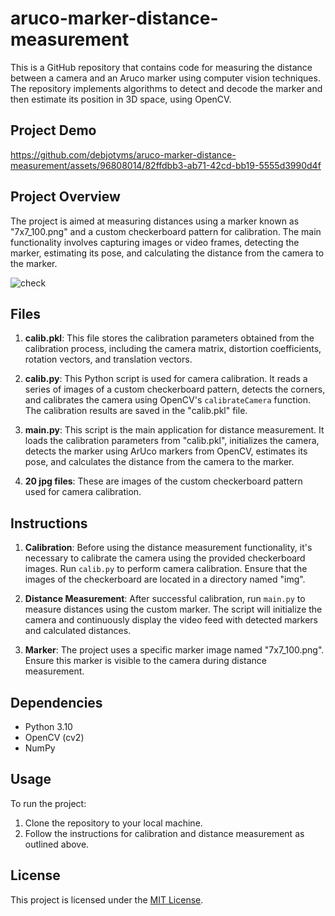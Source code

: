 # aruco-marker-distance-measurement
This is a GitHub repository that contains code for measuring the distance between a camera and an Aruco marker using computer vision techniques. The repository implements algorithms to detect and decode the marker and then estimate its position in 3D space, using OpenCV.

## Project Demo
https://github.com/debjotyms/aruco-marker-distance-measurement/assets/96808014/82ffdbb3-ab71-42cd-bb19-5555d3990d4f

## Project Overview

The project is aimed at measuring distances using a marker known as "7x7_100.png" and a custom checkerboard pattern for calibration. The main functionality involves capturing images or video frames, detecting the marker, estimating its pose, and calculating the distance from the camera to the marker.

![check](https://github.com/debjotyms/aruco-marker-distance-measurement/assets/96808014/bbc5661f-91de-4579-8181-5ea156fd4c8f)

## Files

1. **calib.pkl**: This file stores the calibration parameters obtained from the calibration process, including the camera matrix, distortion coefficients, rotation vectors, and translation vectors.

2. **calib.py**: This Python script is used for camera calibration. It reads a series of images of a custom checkerboard pattern, detects the corners, and calibrates the camera using OpenCV's `calibrateCamera` function. The calibration results are saved in the "calib.pkl" file.

3. **main.py**: This script is the main application for distance measurement. It loads the calibration parameters from "calib.pkl", initializes the camera, detects the marker using ArUco markers from OpenCV, estimates its pose, and calculates the distance from the camera to the marker.

4. **20 jpg files**: These are images of the custom checkerboard pattern used for camera calibration.

## Instructions

1. **Calibration**: Before using the distance measurement functionality, it's necessary to calibrate the camera using the provided checkerboard images. Run `calib.py` to perform camera calibration. Ensure that the images of the checkerboard are located in a directory named "img".

2. **Distance Measurement**: After successful calibration, run `main.py` to measure distances using the custom marker. The script will initialize the camera and continuously display the video feed with detected markers and calculated distances.

3. **Marker**: The project uses a specific marker image named "7x7_100.png". Ensure this marker is visible to the camera during distance measurement.

## Dependencies

- Python 3.10
- OpenCV (cv2)
- NumPy

## Usage

To run the project:

1. Clone the repository to your local machine.
2. Follow the instructions for calibration and distance measurement as outlined above.

## License

This project is licensed under the [MIT License](LICENSE).
